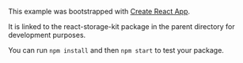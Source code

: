 This example was bootstrapped with [Create React App](https://github.com/facebook/create-react-app).

It is linked to the react-storage-kit package in the parent directory for development purposes.

You can run `npm install` and then `npm start` to test your package.
